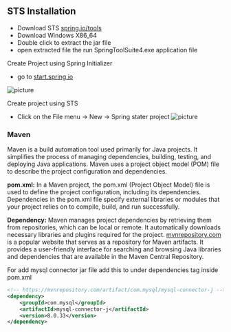 ## STS Installation ##
* Download STS [spring.io/tools](https://spring.io/tools)
* Download Windows X86_64
* Double click to extract the jar file
* open extracted file the run SpringToolSuite4.exe application file

Create Project using Spring Initializer
* go to [start.spring.io](https://start.spring.io/)

![picture](https://i.ibb.co/py5xV5t/image.png)

Create project using STS
* Click on the File menu -> New -> Spring stater project
![picture](https://i.ibb.co/BNn0hhq/image.png)

### Maven ### 
Maven is a build automation tool used primarily for Java projects. It simplifies the process of managing dependencies, building, testing, and deploying Java applications. Maven uses a project object model (POM) file to describe the project configuration and dependencies.

**pom.xml:** In a Maven project, the pom.xml (Project Object Model) file is used to define the project configuration, including its dependencies. Dependencies in the pom.xml file specify external libraries or modules that your project relies on to compile, build, and run successfully.

**Dependency:** Maven manages project dependencies by retrieving them from repositories, which can be local or remote. It automatically downloads necessary libraries and plugins required for the project.
[mvnrepository.com](https://mvnrepository.com/) is a popular website that serves as a repository for Maven artifacts. It provides a user-friendly interface for searching and browsing Java libraries and dependencies that are available in the Maven Central Repository.

For add mysql connector jar file add this to under dependencies tag inside pom.xml 
```xml
<!-- https://mvnrepository.com/artifact/com.mysql/mysql-connector-j -->
<dependency>
    <groupId>com.mysql</groupId>
    <artifactId>mysql-connector-j</artifactId>
    <version>8.0.33</version>
</dependency>
```


